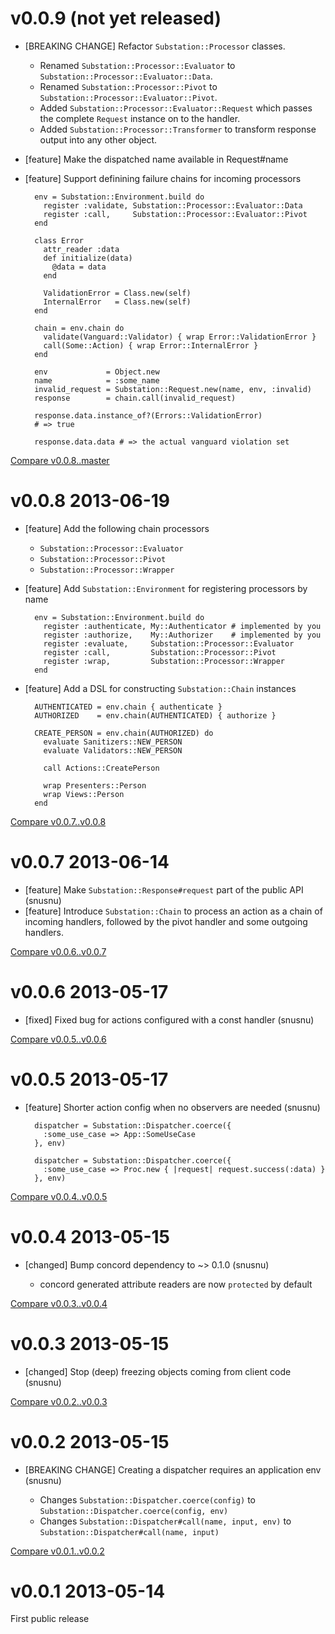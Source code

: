 # v0.0.9 (not yet released)

* [BREAKING CHANGE] Refactor `Substation::Processor` classes.

  * Renamed `Substation::Processor::Evaluator` to `Substation::Processor::Evaluator::Data`.
  * Renamed `Substation::Processor::Pivot` to `Substation::Processor::Evaluator::Pivot`.
  * Added `Substation::Processor::Evaluator::Request` which passes the complete `Request` instance on to the handler.
  * Added `Substation::Processor::Transformer` to transform response output into any other object.

* [feature] Make the dispatched name available in Request#name

* [feature] Support definining failure chains for incoming processors

        env = Substation::Environment.build do
          register :validate, Substation::Processor::Evaluator::Data
          register :call,     Substation::Processor::Evaluator::Pivot
        end

        class Error
          attr_reader :data
          def initialize(data)
            @data = data
          end

          ValidationError = Class.new(self)
          InternalError   = Class.new(self)
        end

        chain = env.chain do
          validate(Vanguard::Validator) { wrap Error::ValidationError }
          call(Some::Action) { wrap Error::InternalError }
        end

        env             = Object.new
        name            = :some_name
        invalid_request = Substation::Request.new(name, env, :invalid)
        response        = chain.call(invalid_request)

        response.data.instance_of?(Errors::ValidationError)
        # => true

        response.data.data # => the actual vanguard violation set

[Compare v0.0.8..master](https://github.com/snusnu/substation/compare/v0.0.8...master)

# v0.0.8 2013-06-19

* [feature] Add the following chain processors
  * `Substation::Processor::Evaluator`
  * `Substation::Processor::Pivot`
  * `Substation::Processor::Wrapper`

* [feature] Add `Substation::Environment` for registering processors by name

        env = Substation::Environment.build do
          register :authenticate, My::Authenticator # implemented by you
          register :authorize,    My::Authorizer    # implemented by you
          register :evaluate,     Substation::Processor::Evaluator
          register :call,         Substation::Processor::Pivot
          register :wrap,         Substation::Processor::Wrapper
        end

* [feature] Add a DSL for constructing `Substation::Chain` instances

        AUTHENTICATED = env.chain { authenticate }
        AUTHORIZED    = env.chain(AUTHENTICATED) { authorize }

        CREATE_PERSON = env.chain(AUTHORIZED) do
          evaluate Sanitizers::NEW_PERSON
          evaluate Validators::NEW_PERSON

          call Actions::CreatePerson

          wrap Presenters::Person
          wrap Views::Person
        end

[Compare v0.0.7..v0.0.8](https://github.com/snusnu/substation/compare/v0.0.7...v0.0.8)

# v0.0.7 2013-06-14

* [feature] Make `Substation::Response#request` part of the public API (snusnu)
* [feature] Introduce `Substation::Chain` to process an action as a chain of
            incoming handlers, followed by the pivot handler and some outgoing
            handlers.

[Compare v0.0.6..v0.0.7](https://github.com/snusnu/substation/compare/v0.0.6...v0.0.7)

# v0.0.6 2013-05-17

* [fixed] Fixed bug for actions configured with a const handler (snusnu)

[Compare v0.0.5..v0.0.6](https://github.com/snusnu/substation/compare/v0.0.5...v0.0.6)

# v0.0.5 2013-05-17

* [feature] Shorter action config when no observers are needed (snusnu)

        dispatcher = Substation::Dispatcher.coerce({
          :some_use_case => App::SomeUseCase
        }, env)

        dispatcher = Substation::Dispatcher.coerce({
          :some_use_case => Proc.new { |request| request.success(:data) }
        }, env)

[Compare v0.0.4..v0.0.5](https://github.com/snusnu/substation/compare/v0.0.4...v0.0.5)

# v0.0.4 2013-05-15

* [changed] Bump concord dependency to ~> 0.1.0 (snusnu)

  * concord generated attribute readers are now `protected` by default

[Compare v0.0.3..v0.0.4](https://github.com/snusnu/substation/compare/v0.0.3...v0.0.4)

# v0.0.3 2013-05-15

* [changed] Stop (deep) freezing objects coming from client code (snusnu)

[Compare v0.0.2..v0.0.3](https://github.com/snusnu/substation/compare/v0.0.2...v0.0.3)

# v0.0.2 2013-05-15

* [BREAKING CHANGE] Creating a dispatcher requires an application env (snusnu)

  * Changes `Substation::Dispatcher.coerce(config)` to `Substation::Dispatcher.coerce(config, env)`
  * Changes `Substation::Dispatcher#call(name, input, env)` to `Substation::Dispatcher#call(name, input)`

[Compare v0.0.1..v0.0.2](https://github.com/snusnu/substation/compare/v0.0.1...v0.0.2)

# v0.0.1 2013-05-14

First public release
